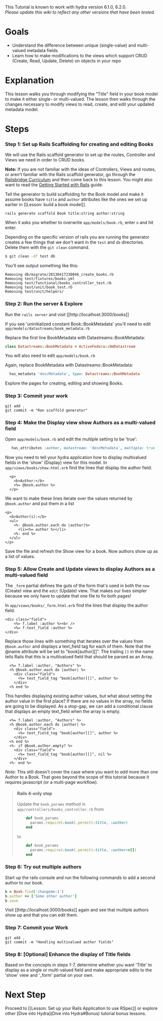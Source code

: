 This Tutorial is known to work with hydra version 6.1.0, 6.2.0.  
_Please update this wiki to reflect any other versions that have been tested._

# Goals

- Understand the difference between unique (single-value) and multi-valued metadata fields
- Learn how to make modifications to the views which support CRUD (Create, Read, Update, Delete) on objects in your repo

# Explanation

This lesson walks you through modifying the "Title" field in your book model to make it either single- or multi-valued.  The lesson then walks through the changes necessary to modify views to read, create, and edit your updated metadata model.

# Steps


### Step 1: Set up Rails Scaffolding for creating and editing Books

We will use the Rails scaffold generator to set up the routes, Controller and Views we need in order to CRUD books.  

**Note:** If you are not familiar with the ideas of Controllers, Views and routes, or aren't familiar with the Rails scaffold generator, go through the [Railsbridge Curriculum](http://curriculum.railsbridge.org/curriculum/curriculum) and then come back to this lesson.  You might also want to read the [Getting Started with Rails](http://guides.rubyonrails.org/getting_started.html) guide.

Tell the generator to build scaffolding for the Book model and make it assume books have `title` and `author` attributes like the ones we set up earlier in [[Lesson: build a book model]].
```text
rails generate scaffold Book title:string author:string
```

When it asks you whether to overwrite `app/models/book.rb`, enter `n` and hit enter. 

Depending on the specific version of rails you are running the generator creates a few things that we don't want in the `test` and `db` directories.  Delete them with the `git clean` command.

```bash
$ git clean -df test db
```
You'll see output something like this:
```text
Removing db/migrate/20130417230046_create_books.rb
Removing test/fixtures/books.yml
Removing test/functional/books_controller_test.rb
Removing test/unit/book_test.rb
Removing test/unit/helpers/
```

### Step 2: Run the server & Explore

Run the `rails server` and visit [[http://localhost:3000/books]]

If you see 'uninitialized constant Book::BookMetadata' you'll need to edit `app/models/datastreams/book_metadata.rb`

Replace the first line BookMetadata with Datastreams::BookMetadata:

```ruby
class Datastreams::BookMetadata < ActiveFedora::OmDatastream
```

You will also need to edit `app/models/book.rb`

Again, replace BookMetadata with Datastreams::BookMetadata:

```ruby
  has_metadata 'descMetadata', type: Datastreams::BookMetadata
```
Explore the pages for creating, editing and showing Books.  

### Step 3: Commit your work

```text
git add .
git commit -m "Ran scaffold generator"
```

### Step 4: Make the Display view show Authors as a multi-valued field

Open `app/models/book.rb` and edit the multiple setting to be 'true':

```ruby
   has_attributes :author, datastream: 'descMetadata', multiple: true
```

Now you need to tell your hydra application how to display multivalued fields in the 'show' (Display) view for this model. 
In `app/views/books/show.html.erb` find the lines that display the author field.
```erb
  <p>
    <b>Author:</b>
    <%= @book.author %>
  </p>
```

We want to make these lines iterate over the values returned by `@book.author` and put them in a list
```erb
<p>
  <b>Author(s):</b>
  <ul>
    <%- @book.author.each do |author|%>
      <li><%= author %></li>
    <%- end %>
  </ul>
</p>
```

Save the file and refresh the Show view for a book.  Now authors show up as a list of values.

### Step 5: Allow Create and Update views to display Authors as a multi-valued field

The `_form` partial defines the guts of the form that's used in both the `new` (Create) view and the `edit` (Update) view.  That makes our lives simpler because we only have to update that one file to fix both pages!

In `app/views/books/_form.html.erb` find the lines that display the author field.

```erb
<div class="field">
    <%= f.label :author %><br />
    <%= f.text_field :author %>
</div>
```

Replace those lines with something that iterates over the values from `@book.author` and displays a text_field tag for each of them.  Note that the @name attribute will be set to "book[author][]".  The trailing `[]` in the name tells Rails that this is a multivalued field that should be parsed as an Array.
```erb
  <%= f.label :author, "Authors" %>
  <% @book.author.each do |author| %>
    <div class="field">
      <%= text_field_tag "book[author][]", author %>
    </div>
  <% end %> 
```

This handles displaying existing author values, but what about setting the author value in the first place?  If there are no values in the array, no fields are going to be displayed.  As a stop-gap, we can add a conditional clause that displays an empty text_field when the array is empty.

```erb
  <%= f.label :author, "Authors" %>
  <% @book.author.each do |author| %>
    <div class="field">
      <%= text_field_tag "book[author][]", author %>
    </div>
  <% end %> 
  <%- if @book.author.empty? %>
    <div class="field">
      <%= text_field_tag "book[author][]", nil %>
    </div>
  <%- end %>
```

*Note:* This still doesn't cover the case where you want to _add_ more than one Author to a Book.  That goes beyond the scope of this tutorial because it requires javascript (or a multi-page workflow).

> #### Rails 4-only step
>
> Update the `book_params` method in `app/controllers/books_controller.rb` from
> ```ruby
>     def book_params
>       params.require(:book).permit(:title, :author)
>     end
> ```
> to
> ```ruby
>     def book_params
>       params.require(:book).permit(:title, :author=>[])
>     end
> ```

### Step 6: Try out multiple authors

Start up the rails console and run the following commands to add a second author to our book.

```ruby
b = Book.find('changeme:1')
b.author += ['Some other author']
b.save
```

Visit [[http://localhost:3000/books]] again and see that multiple authors show up and that you can edit them.

### Step 7: Commit your Work

```text
git add .
git commit -m "Handling multivalued author fields"
```

### Step 8: [Optional] Enhance the display of Title fields

Based on the concepts in steps 1-7, determine whether you want 'Title' to display as a single or multi-valued field and make appropriate edits to the 'show' view and '_form' partial on your own.

# Next Step
Proceed to [[Lesson: Set up your Rails Application to use RSpec]] or explore other [Dive into Hydra](Dive into Hydra#Bonus) tutorial bonus lessons.
